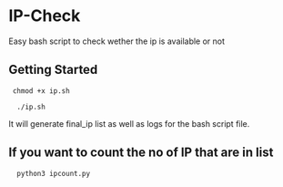 # IP-Check
Easy bash script to check wether the ip is available or not

## Getting Started

 ```shell
  chmod +x ip.sh
``` 
 
```shell
  ./ip.sh
```

It will generate final_ip list as well as logs for the bash script file.

## If you want to count the no of IP that are in list 

```shell
  python3 ipcount.py
```
